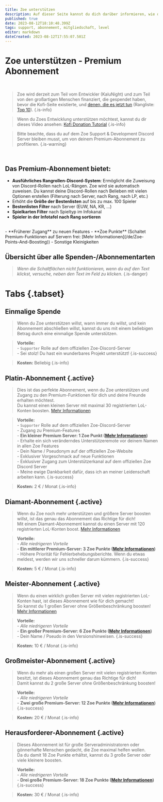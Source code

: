 ```yaml
---
title: Zoe unterstützen
description: Auf dieser Seite kannst du dich darüber informieren, wie du das Projekt unterstützen kannst.
published: true
date: 2023-08-12T18:10:48.399Z
tags: support, abonnement, mitgliedschaft, level
editor: markdown
dateCreated: 2023-08-12T17:55:07.501Z
---
```


# Zoe unterstützen - Premium Abonnement
<br>

> Zoe wird derzeit zum Teil vom Entwickler (KaluNight) und zum Teil von den großartigen Menschen finanziert, die gespendet haben, bevor die Kofi-Seite existierte, und [denen, die es jetzt tun](https://zoe-discord-bot.ch/donate.html) (Rangliste: [Top 10](https://ko-fi.com/kalunight/leaderboard)).
>{.is-info}

>Wenn du Zoes Entwicklung unterstützen möchtest, kannst du dir dieses Video ansehen: [Kofi Donation Tutorial](https://www.youtube.com/watch?v=9DSwPOWHDd8)
>{.is-info}

>Bitte beachte, dass du auf dem Zoe Support & Development Discord Server bleiben musst, um von deinem Premium-Abonnement zu profitieren.
>{.is-warning}

<br>

## Das Premium-Abonnement bietet:

- **Ausführliches Rangrollen-Discord-System**: Ermöglicht die Zuweisung von Discord-Rollen nach LoL-Rängen. Zoe wird sie automatisch zuweisen. Du kannst deine Discord-Rollen nach Belieben mit vielen Optionen erstellen (Filterung nach Server, nach Rang, nach LP, etc.)
- Erhöht die **Größe der Bestenlisten** auf bis zu max. 100 Spieler
- **Bestenlisten Filter** nach Server (EUW, NA, KR, …)
- **Spielkarten Filter** nach Spieltyp im Infokanal
- **Spieler in der Infotafel nach Rang sortieren**
<br>
- **Früherer Zugang** zu neuen Features
- **Zoe Punkte** (Schaltet Premium-Funktionen auf Servern frei: [Mehr Informationen](/de/Zoe-Points-And-Boosting))
- Sonstige Kleinigkeiten
<br>


## Übersicht über alle Spenden-/Abonnementarten
>*Wenn die Schaltflächen nicht funktionieren, wenn du auf den Text klickst, versuche, neben den Text im Feld zu klicken*.
>{.is-danger}


# Tabs {.tabset}
## **Einmalige Spende**
>Wenn du Zoe unterstützen willst, wann immer du willst, und kein Abonnement abschließen willst, kannst du uns mit einem beliebigen Betrag durch eine einmalige Spende unterstützen. 

>**Vorteile:** <br> - `Supporter` Rolle auf dem offiziellen Zoe-Discord-Server <br> - Sei stolz! Du hast ein wunderbares Projekt unterstützt!
> {.is-success}

>**Kosten:** Beliebig
>{.is-info}


## **Platin-Abonnement** {.active}
>Dies ist das perfekte Abonnement, wenn du Zoe unterstützen und Zugang zu den Premium-Funktionen für dich und deine Freunde erhalten möchtest.<br>Du kannst einen kleinen Server mit maximal 30 registrierten LoL-Konten boosten. [Mehr Informationen](/de/Zoe-Points-And-Boosting)

>**Vorteile:**  <br> - `Supporter` Rolle auf dem offiziellen Zoe-Discord-Server<br> - Zugang zu Premium-Features <br>-   **Ein kleiner Premium Server: 1 Zoe Punkt (**[**Mehr Informationen**](/de/Zoe-Points-And-Boosting)**)**<br>- Erhalte ein sich veränderndes Unterstützeremote vor deinem Namen in allen Zoe Features<br>-   Dein Name / Pseudonym auf der offiziellen Zoe-Website<br>-   Exklusiver Vorgeschmack auf neue Funktionen<br>-   Exklusiver Zugang zum Unterstützerkanal auf dem offiziellen Zoe Discord Server<br>-   Meine ewige Dankbarkeit dafür, dass ich an meiner Leidenschaft arbeiten kann.
> {.is-success}

>**Kosten:** 2 € / Monat
>{.is-info}


## **Diamant-Abonnement** {.active}
>Wenn du Zoe noch mehr unterstützen und größere Server boosten willst, ist das genau das Abonnement das Richtige für dich! <br>Mit einem Diamant-Abonnement kannst du einen Server mit 120 registrierten LoL-Konten boost. [Mehr Informationen](/de/Zoe-Points-And-Boosting) 

>**Vorteile:** <br> - *Alle niedrigeren Vorteile*<br>-   **Ein mittlerer Premium-Server: 3 Zoe Punkte (**[**Mehr Informationen**](/de/Zoe-Points-And-Boosting)**)**<br>-   Höhere Priorität für Fehlerbehebungsberichte. Wenn du etwas meldest, werden wir uns schneller darum kümmern. 
> {.is-success}

>**Kosten:** 5 € / Monat
>{.is-info}


## **Meister-Abonnement** {.active}
>Wenn du einen wirklich großen Server mit vielen registrierten LoL-Konten hast, ist dieses Abonnement wie für dich gemacht! <br>So kannst du 1 großen Server ohne Größenbeschränkung boosten! [Mehr Informationen](/de/Zoe-Points-And-Boosting) 

>**Vorteile:** <br> - *Alle niedrigeren Vorteile*<br>-   **Ein großer Premium-Server: 6 Zoe Punkte (**[**Mehr Informationen**](/de/Zoe-Points-And-Boosting)**)**<br>-   Dein Name / Pseudo in den Versionshinweisen.
> {.is-success}

>**Kosten:** 10 € / Monat
>{.is-info}


## **Großmeister-Abonnement** {.active}
>Wenn du mehr als einen großen Server mit vielen registrierten Konten besitzt, ist dieses Abonnement genau das Richtige für dich! <br>Damit kannst du 2 große Server ohne Größenbeschränkung boosten!

>**Vorteile:** <br> - *Alle niedrigeren Vorteile*<br>-   **Zwei große Premium-Server: 12 Zoe Punkte (**[**Mehr Informationen**](/de/Zoe-Points-And-Boosting)**)**
> {.is-success}

>**Kosten:** 20 € / Monat
>{.is-info}


## **Herausforderer-Abonnement** {.active}
>Dieses Abonnement ist für große Serveradministratoren oder gönnerhafte Menschen gedacht, die Zoe maximal helfen wollen.<br>Da du damit 18 Zoe Punkte erhältst, kannst du 3 große Server oder viele kleinere boosten.

>**Vorteile:** <br> - *Alle niedrigeren Vorteile*<br>-   **Drei große Premium-Server: 18 Zoe Punkte (**[**Mehr Informationen**](/de/Zoe-Points-And-Boosting)**)**
> {.is-success}

>**Kosten:** 30 € / Monat
>{.is-info}
